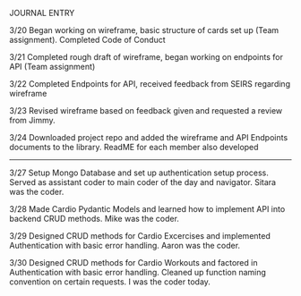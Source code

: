 JOURNAL ENTRY

3/20
Began working on wireframe, basic structure of cards set up (Team assignment). Completed Code of Conduct

3/21
Completed rough draft of wireframe, began working on endpoints for API (Team assignment)

3/22
Completed Endpoints for API, received feedback from SEIRS regarding wireframe

3/23
Revised wireframe based on feedback given and requested a review from Jimmy.

3/24
Downloaded project repo and added the wireframe and API Endpoints documents to the library. ReadME for each member also developed

---

3/27
Setup Mongo Database and set up authentication setup process. Served as assistant coder to main coder of the day and navigator. Sitara was the coder.

3/28
Made Cardio Pydantic Models and learned how to implement API into backend CRUD methods. Mike was the coder.

3/29
Designed CRUD methods for Cardio Excercises and implemented Authentication with basic error handling. Aaron was the coder.

3/30
Designed CRUD methods for Cardio Workouts and factored in Authentication with basic error handling. Cleaned up function naming convention on certain requests. I was the coder today.

